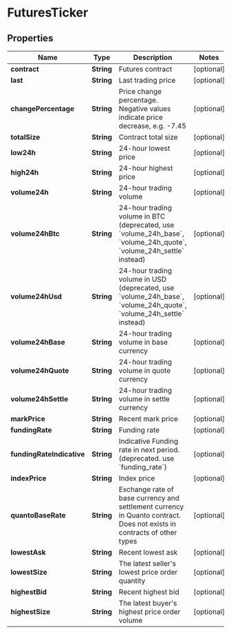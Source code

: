 
# FuturesTicker

## Properties

Name | Type | Description | Notes
------------ | ------------- | ------------- | -------------
**contract** | **String** | Futures contract |  [optional]
**last** | **String** | Last trading price |  [optional]
**changePercentage** | **String** | Price change percentage. Negative values indicate price decrease, e.g. -7.45 |  [optional]
**totalSize** | **String** | Contract total size |  [optional]
**low24h** | **String** | 24-hour lowest price |  [optional]
**high24h** | **String** | 24-hour highest price |  [optional]
**volume24h** | **String** | 24-hour trading volume |  [optional]
**volume24hBtc** | **String** | 24-hour trading volume in BTC (deprecated, use &#x60;volume_24h_base&#x60;, &#x60;volume_24h_quote&#x60;, &#x60;volume_24h_settle&#x60; instead) |  [optional]
**volume24hUsd** | **String** | 24-hour trading volume in USD (deprecated, use &#x60;volume_24h_base&#x60;, &#x60;volume_24h_quote&#x60;, &#x60;volume_24h_settle&#x60; instead) |  [optional]
**volume24hBase** | **String** | 24-hour trading volume in base currency |  [optional]
**volume24hQuote** | **String** | 24-hour trading volume in quote currency |  [optional]
**volume24hSettle** | **String** | 24-hour trading volume in settle currency |  [optional]
**markPrice** | **String** | Recent mark price |  [optional]
**fundingRate** | **String** | Funding rate |  [optional]
**fundingRateIndicative** | **String** | Indicative Funding rate in next period. (deprecated. use &#x60;funding_rate&#x60;) |  [optional]
**indexPrice** | **String** | Index price |  [optional]
**quantoBaseRate** | **String** | Exchange rate of base currency and settlement currency in Quanto contract. Does not exists in contracts of other types |  [optional]
**lowestAsk** | **String** | Recent lowest ask |  [optional]
**lowestSize** | **String** | The latest seller&#39;s lowest price order quantity |  [optional]
**highestBid** | **String** | Recent highest bid |  [optional]
**highestSize** | **String** | The latest buyer&#39;s highest price order volume |  [optional]


